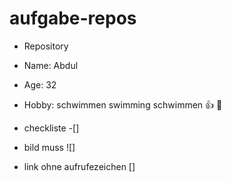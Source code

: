 # aufgabe-repos
+  Repository
* Name: Abdul
* Age: 32
* Hobby: schwimmen swimming schwimmen 👍 🐎



* checkliste -[]
* bild muss  ![]
* link ohne aufrufezeichen []
